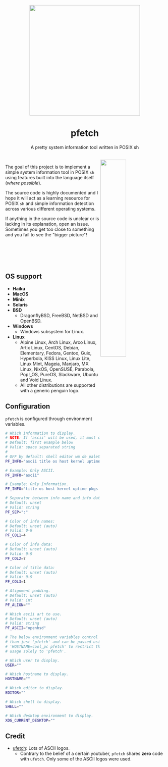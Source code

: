 <p align="center"><img src="https://user-images.githubusercontent.com/6799467/65944518-68834d80-e421-11e9-9b14-6ca26a16108a.png" width="350px"></p>
<h1 align="center">pfetch</h1>
<p align="center">A pretty system information tool written in POSIX sh</p><br>

<img src="https://user-images.githubusercontent.com/6799467/65945384-5bfff480-e423-11e9-863e-4e7cf16eb648.png" width="40%" align="right">

The goal of this project is to implement a simple system
information tool in POSIX `sh` using features built into
the language itself (*where possible*).

The source code is highly documented and I hope it will
act as a learning resource for POSIX `sh` and simple
information detection across various different operating
systems.

If anything in the source code is unclear or is lacking
in its explanation, open an issue. Sometimes you get too
close to something and you fail to see the "bigger
picture"!

<br>
<br>
<br>
<br>

## OS support

- **Haiku**
- **MacOS**
- **Minix**
- **Solaris**
- **BSD**
    - DragonflyBSD, FreeBSD, NetBSD and OpenBSD.
- **Windows**
    - Windows subsystem for Linux.
- **Linux**
    - Alpine Linux, Arch Linux, Arco Linux, Artix Linux, CentOS, Debian, Elementary, Fedora, Gentoo, Guix, Hyperbola, KISS Linux, Linux Lite, Linux Mint, Mageia, Manjaro, MX Linux, NixOS, OpenSUSE, Parabola, Pop!\_OS, PureOS, Slackware, Ubuntu and Void Linux.
    - All other distributions are supported with a generic penguin logo.

## Configuration

`pfetch` is configured through environment variables.

```sh
# Which information to display.
# NOTE: If 'ascii' will be used, it must come first.
# Default: first example below
# Valid: space separated string
#
# OFF by default: shell editor wm de palette
PF_INFO="ascii title os host kernel uptime pkgs memory"

# Example: Only ASCII.
PF_INFO="ascii"

# Example: Only Information.
PF_INFO="title os host kernel uptime pkgs memory"

# Separator between info name and info data.
# Default: unset
# Valid: string
PF_SEP=":"

# Color of info names:
# Default: unset (auto)
# Valid: 0-9
PF_COL1=4

# Color of info data:
# Default: unset (auto)
# Valid: 0-9
PF_COL2=7

# Color of title data:
# Default: unset (auto)
# Valid: 0-9
PF_COL3=1

# Alignment padding.
# Default: unset (auto)
# Valid: int
PF_ALIGN=""

# Which ascii art to use.
# Default: unset (auto)
# Valid: string
PF_ASCII="openbsd"

# The below environment variables control more
# than just 'pfetch' and can be passed using
# 'HOSTNAME=cool_pc pfetch' to restrict their
# usage solely to 'pfetch'.

# Which user to display.
USER=""

# Which hostname to display.
HOSTNAME=""

# Which editor to display.
EDITOR=""

# Which shell to display.
SHELL=""

# Which desktop environment to display.
XDG_CURRENT_DESKTOP=""
```

## Credit

- [ufetch](https://gitlab.com/jschx/ufetch): Lots of ASCII logos.
    - Contrary to the belief of a certain youtuber, `pfetch` shares **zero** code with `ufetch`. Only some of the ASCII logos were used.
